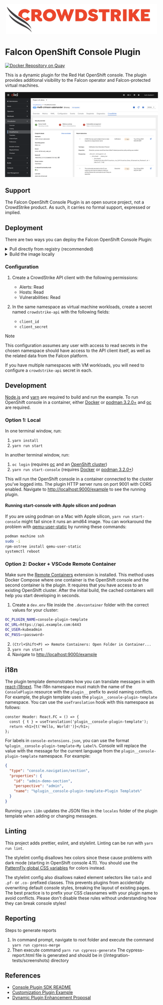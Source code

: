 <p align="center">
   <img src="https://raw.githubusercontent.com/CrowdStrike/falconpy/main/docs/asset/cs-logo.png" alt="CrowdStrike logo" width="500"/>
</p>

# Falcon OpenShift Console Plugin

[![Docker Repository on Quay](https://quay.io/repository/crowdstrike/falcon-openshift-console-plugin/status "Docker Repository on Quay")](https://quay.io/repository/crowdstrike/falcon-openshift-console-plugin)

This is a dynamic plugin for the Red Hat OpenShift console. The plugin provides additional visibility
to the Falcon operator and Falcon-protected virtual machines.

![Screenshot of the virtual machine page extension.](img/screenshot-vm.png)

## Support

The Falcon OpenShift Console Plugin is an open source project, not a CrowdStrike product. As such, it carries no formal support, expressed or implied.

## Deployment

There are two ways you can deploy the Falcon OpenShift Console Plugin:

<details>

<summary>Pull directly from registry (recommended)</summary>

### Registry

The Falcon OpenShift Console Plugin is available on Quay.io at [quay.io/crowdstrike/falcon-openshift-console-plugin](https://quay.io/crowdstrike/falcon-openshift-console-plugin).

You can pull the image directly from the container registry. This method is recommended for production deployments.

### Deploy the Helm chart

Install the chart using the name of the plugin as the Helm release name into a new namespace or an existing namespace as specified by the `plugin_console-plugin-template` parameter by using the following command:

```shell
helm upgrade -i  my-plugin charts/openshift-console-plugin -n plugin__console-plugin-template --create-namespace --set plugin.image=quay.io/crowdstrike/falcon-openshift-console-plugin:latest
```

> [!NOTE]
> When deploying on OpenShift 4.10, it is recommended to add the parameter `--set plugin.securityContext.enabled=false` which will omit configurations related to Pod Security.

> [!NOTE]
> When defining i18n namespace, adhere `plugin__<name-of-the-plugin>` format. The name of the plugin should be extracted from the `consolePlugin` declaration within the [package.json](package.json) file.

</details>

<details>

<summary>Build the image locally</summary>

### Build and push the image

You can build the image locally and push it to a container registry. This method is useful for testing and development.

1. Build the image:

   ```sh
   docker build -t quay.io/my-repository/my-plugin:latest .
   ```

2. Push the image:

   ```sh
   docker push quay.io/my-repository/my-plugin:latest
   ```

> [!NOTE]
> If you have a Mac with Apple silicon (M-series), you will need to add the flag
`--platform=linux/amd64` when building the image to target the correct platform
to run in-cluster.

### Deploy the Helm chart

Install the chart using the name of the plugin as the Helm release name into a new namespace or an existing namespace as specified by the `plugin_console-plugin-template` parameter and providing the location of the image within the `plugin.image` parameter by using the following command:

```shell
helm upgrade -i  my-plugin charts/openshift-console-plugin -n plugin__console-plugin-template --create-namespace --set plugin.image=my-plugin-image-location
```

> [!NOTE]
> When deploying on OpenShift 4.10, it is recommended to add the parameter `--set plugin.securityContext.enabled=false` which will omit configurations related to Pod Security.

> [!NOTE]
> When defining i18n namespace, adhere `plugin__<name-of-the-plugin>` format. The name of the plugin should be extracted from the `consolePlugin` declaration within the [package.json](package.json) file.

</details>

### Configuration

1. Create a CrowdStrike API client with the following permissions:

   - Alerts: Read
   - Hosts: Read
   - Vulnerabilities: Read

2. In the same namespace as virtual machine workloads, create a secret named `crowdstrike-api` with
   the following fields:

   - `client_id`
   - `client_secret`

> [!NOTE]
> This configuration assumes any user with access to read secrets in the chosen namespace should
have access to the API client itself, as well as the related data from the Falcon platform.

If you have multiple namespaces with VM workloads, you will need to configure a `crowdstrike-api` secret
in each.

## Development

[Node.js](https://nodejs.org/en/) and [yarn](https://yarnpkg.com) are required
to build and run the example. To run OpenShift console in a container, either
[Docker](https://www.docker.com) or [podman 3.2.0+](https://podman.io) and
[oc](https://console.redhat.com/openshift/downloads) are required.

### Option 1: Local

In one terminal window, run:

1. `yarn install`
2. `yarn run start`

In another terminal window, run:

1. `oc login` (requires [oc](https://console.redhat.com/openshift/downloads) and an [OpenShift cluster](https://console.redhat.com/openshift/create))
2. `yarn run start-console` (requires [Docker](https://www.docker.com) or [podman 3.2.0+](https://podman.io))

This will run the OpenShift console in a container connected to the cluster
you've logged into. The plugin HTTP server runs on port 9001 with CORS enabled.
Navigate to <http://localhost:9000/example> to see the running plugin.

#### Running start-console with Apple silicon and podman

If you are using podman on a Mac with Apple silicon, `yarn run start-console`
might fail since it runs an amd64 image. You can workaround the problem with
[qemu-user-static](https://github.com/multiarch/qemu-user-static) by running
these commands:

```bash
podman machine ssh
sudo -i
rpm-ostree install qemu-user-static
systemctl reboot
```

### Option 2: Docker + VSCode Remote Container

Make sure the
[Remote Containers](https://marketplace.visualstudio.com/items?itemName=ms-vscode-remote.remote-containers)
extension is installed. This method uses Docker Compose where one container is
the OpenShift console and the second container is the plugin. It requires that
you have access to an existing OpenShift cluster. After the initial build, the
cached containers will help you start developing in seconds.

1. Create a `dev.env` file inside the `.devcontainer` folder with the correct values for your cluster:

```bash
OC_PLUGIN_NAME=console-plugin-template
OC_URL=https://api.example.com:6443
OC_USER=kubeadmin
OC_PASS=<password>
```

2. `(Ctrl+Shift+P) => Remote Containers: Open Folder in Container...`
3. `yarn run start`
4. Navigate to <http://localhost:9000/example>

## i18n

The plugin template demonstrates how you can translate messages in with [react-i18next](https://react.i18next.com/). The i18n namespace must match
the name of the `ConsolePlugin` resource with the `plugin__` prefix to avoid
naming conflicts. For example, the plugin template uses the
`plugin__console-plugin-template` namespace. You can use the `useTranslation` hook
with this namespace as follows:

```tsx
conster Header: React.FC = () => {
  const { t } = useTranslation('plugin__console-plugin-template');
  return <h1>{t('Hello, World!')}</h1>;
};
```

For labels in `console-extensions.json`, you can use the format
`%plugin__console-plugin-template~My Label%`. Console will replace the value with
the message for the current language from the `plugin__console-plugin-template`
namespace. For example:

```json
{
  "type": "console.navigation/section",
  "properties": {
    "id": "admin-demo-section",
    "perspective": "admin",
    "name": "%plugin__console-plugin-template~Plugin Template%"
  }
}
```

Running `yarn i18n` updates the JSON files in the `locales` folder of the
plugin template when adding or changing messages.

## Linting

This project adds prettier, eslint, and stylelint. Linting can be run with
`yarn run lint`.

The stylelint config disallows hex colors since these cause problems with dark
mode (starting in OpenShift console 4.11). You should use the
[PatternFly global CSS variables](https://patternfly-react-main.surge.sh/developer-resources/global-css-variables#global-css-variables)
for colors instead.

The stylelint config also disallows naked element selectors like `table` and
`.pf-` or `.co-` prefixed classes. This prevents plugins from accidentally
overwriting default console styles, breaking the layout of existing pages. The
best practice is to prefix your CSS classnames with your plugin name to avoid
conflicts. Please don't disable these rules without understanding how they can
break console styles!

## Reporting

Steps to generate reports

1. In command prompt, navigate to root folder and execute the command `yarn run cypress-merge`
2. Then execute command `yarn run cypress-generate`
   The cypress-report.html file is generated and should be in (/integration-tests/screenshots) directory

## References

- [Console Plugin SDK README](https://github.com/openshift/console/tree/master/frontend/packages/console-dynamic-plugin-sdk)
- [Customization Plugin Example](https://github.com/spadgett/console-customization-plugin)
- [Dynamic Plugin Enhancement Proposal](https://github.com/openshift/enhancements/blob/master/enhancements/console/dynamic-plugins.md)
